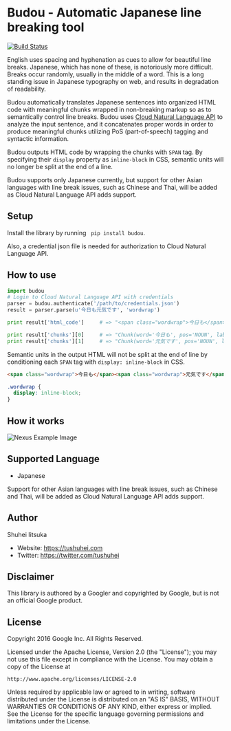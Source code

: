 # Budou - Automatic Japanese line breaking tool
[![Build Status](https://travis-ci.org/google/budou.svg?branch=master)](https://travis-ci.org/google/budou)

English uses spacing and hyphenation as cues to allow for beautiful line breaks.
Japanese, which has none of these, is notoriously more difficult. Breaks occur randomly, usually in the middle of a word.
This is a long standing issue in Japanese typography on web, and results in degradation of readability.

Budou automatically translates Japanese sentences into organized HTML code with meaningful chunks wrapped in non-breaking markup
so as to semantically control line breaks.
Budou uses [Cloud Natural Language API](https://cloud.google.com/natural-language/) to analyze the input sentence,
and it concatenates proper words in order to produce meaningful chunks utilizing PoS (part-of-speech) tagging and syntactic information.

Budou outputs HTML code by wrapping the chunks with `SPAN` tag.
By specifying their `display` property as `inline-block` in CSS, semantic units will no longer be split at the end of a line.

Budou supports only Japanese currently, but support for other Asian languages with line break issues, such as Chinese and Thai,
will be added as Cloud Natural Language API adds support.


## Setup
Install the library by running ` pip install budou`.

Also, a credential json file is needed for authorization to Cloud Natural Language API.


## How to use
```python
import budou
# Login to Cloud Natural Language API with credentials
parser = budou.authenticate('/path/to/credentials.json')
result = parser.parse(u'今日も元気です', 'wordwrap')

print result['html_code']     # => "<span class="wordwrap">今日も</span><span class="wordwrap">元気です</span>"

print result['chunks'][0]     # => "Chunk(word='今日も', pos='NOUN', label='NN', forward=True)"
print result['chunks'][1]     # => "Chunk(word='元気です', pos='NOUN', label='ROOT', forward=False)]"
```

Semantic units in the output HTML will not be split at the end of line by conditioning each `SPAN` tag with `display: inline-block` in CSS.

```html
<span class="wordwrap">今日も</span><span class="wordwrap">元気です</span>
```

```css
.wordwrap {
  display: inline-block;
}
```


## How it works
![Nexus Example Image](https://raw.githubusercontent.com/wiki/google/budou/images/nexus_example.jpeg)


## Supported Language
- Japanese

Support for other Asian languages with line break issues, such as Chinese and Thai, will be added as Cloud Natural Language API adds support.


## Author
Shuhei Iitsuka

- Website: https://tushuhei.com
- Twitter: https://twitter.com/tushuhei


## Disclaimer
This library is authored by a Googler and copyrighted by Google, but
is not an official Google product.


## License
Copyright 2016 Google Inc. All Rights Reserved.

Licensed under the Apache License, Version 2.0 (the "License");
you may not use this file except in compliance with the License.
You may obtain a copy of the License at

    http://www.apache.org/licenses/LICENSE-2.0

Unless required by applicable law or agreed to in writing, software
distributed under the License is distributed on an "AS IS" BASIS,
WITHOUT WARRANTIES OR CONDITIONS OF ANY KIND, either express or implied.
See the License for the specific language governing permissions and
limitations under the License.
